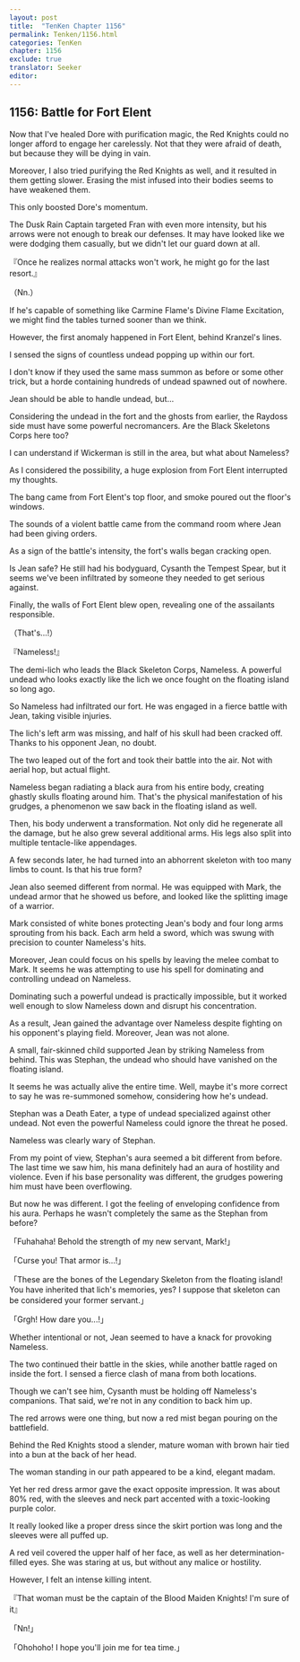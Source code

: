 ```yaml
---
layout: post
title:  "TenKen Chapter 1156"
permalink: Tenken/1156.html
categories: TenKen
chapter: 1156
exclude: true
translator: Seeker
editor: 
---
```

<h2>1156: Battle for Fort Elent</h2>

Now that I've healed Dore with purification magic, the Red Knights could no longer afford to engage her carelessly. Not that they were afraid of death, but because they will be dying in vain.

Moreover, I also tried purifying the Red Knights as well, and it resulted in them getting slower. Erasing the mist infused into their bodies seems to have weakened them.

This only boosted Dore's momentum.

The Dusk Rain Captain targeted Fran with even more intensity, but his arrows were not enough to break our defenses. It may have looked like we were dodging them casually, but we didn't let our guard down at all.

『Once he realizes normal attacks won't work, he might go for the last resort.』

（Nn.）

If he's capable of something like Carmine Flame's Divine Flame Excitation, we might find the tables turned sooner than we think.

However, the first anomaly happened in Fort Elent, behind Kranzel's lines.

I sensed the signs of countless undead popping up within our fort.

I don't know if they used the same mass summon as before or some other trick, but a horde containing hundreds of undead spawned out of nowhere.

Jean should be able to handle undead, but...

Considering the undead in the fort and the ghosts from earlier, the Raydoss side must have some powerful necromancers. Are the Black Skeletons Corps here too?

I can understand if Wickerman is still in the area, but what about Nameless?

As I considered the possibility, a huge explosion from Fort Elent interrupted my thoughts.

The bang came from Fort Elent's top floor, and smoke poured out the floor's windows.

The sounds of a violent battle came from the command room where Jean had been giving orders.

As a sign of the battle's intensity, the fort's walls began cracking open.

Is Jean safe? He still had his bodyguard, Cysanth the Tempest Spear, but it seems we've been infiltrated by someone they needed to get serious against.

Finally, the walls of Fort Elent blew open, revealing one of the assailants responsible.

（That's...!）

『Nameless!』

The demi-lich who leads the Black Skeleton Corps, Nameless. A powerful undead who looks exactly like the lich we once fought on the floating island so long ago.

So Nameless had infiltrated our fort. He was engaged in a fierce battle with Jean, taking visible injuries.

The lich's left arm was missing, and half of his skull had been cracked off. Thanks to his opponent Jean, no doubt.

The two leaped out of the fort and took their battle into the air. Not with aerial hop, but actual flight.

Nameless began radiating a black aura from his entire body, creating ghastly skulls floating around him. That's the physical manifestation of his grudges, a phenomenon we saw back in the floating island as well.

Then, his body underwent a transformation. Not only did he regenerate all the damage, but he also grew several additional arms. His legs also split into multiple tentacle-like appendages.

A few seconds later, he had turned into an abhorrent skeleton with too many limbs to count. Is that his true form?

Jean also seemed different from normal. He was equipped with Mark, the undead armor that he showed us before, and looked like the splitting image of a warrior.

Mark consisted of white bones protecting Jean's body and four long arms sprouting from his back. Each arm held a sword, which was swung with precision to counter Nameless's hits.

Moreover, Jean could focus on his spells by leaving the melee combat to Mark. It seems he was attempting to use his spell for dominating and controlling undead on Nameless. 

Dominating such a powerful undead is practically impossible, but it worked well enough to slow Nameless down and disrupt his concentration.

As a result, Jean gained the advantage over Nameless despite fighting on his opponent's playing field. Moreover, Jean was not alone.

A small, fair-skinned child supported Jean by striking Nameless from behind. This was Stephan, the undead who should have vanished on the floating island.

It seems he was actually alive the entire time. Well, maybe it's more correct to say he was re-summoned somehow, considering how he's undead.

Stephan was a Death Eater, a type of undead specialized against other undead. Not even the powerful Nameless could ignore the threat he posed.

Nameless was clearly wary of Stephan.

From my point of view, Stephan's aura seemed a bit different from before. The last time we saw him, his mana definitely had an aura of hostility and violence. Even if his base personality was different, the grudges powering him must have been overflowing.

But now he was different. I got the feeling of enveloping confidence from his aura. Perhaps he wasn't completely the same as the Stephan from before?

「Fuhahaha! Behold the strength of my new servant, Mark!」

「Curse you! That armor is...!」

「These are the bones of the Legendary Skeleton from the floating island! You have inherited that lich's memories, yes? I suppose that skeleton can be considered your former servant.」

「Grgh! How dare you...!」

Whether intentional or not, Jean seemed to have a knack for provoking Nameless.

The two continued their battle in the skies, while another battle raged on inside the fort. I sensed a fierce clash of mana from both locations. 

Though we can't see him, Cysanth must be holding off Nameless's companions. That said, we're not in any condition to back him up.

The red arrows were one thing, but now a red mist began pouring on the battlefield.

Behind the Red Knights stood a slender, mature woman with brown hair tied into a bun at the back of her head.

The woman standing in our path appeared to be a kind, elegant madam.

Yet her red dress armor gave the exact opposite impression. It was about 80% red, with the sleeves and neck part accented with a toxic-looking purple color.

It really looked like a proper dress since the skirt portion was long and the sleeves were all puffed up. 

A red veil covered the upper half of her face, as well as her determination-filled eyes. She was staring at us, but without any malice or hostility.

However, I felt an intense killing intent.

『That woman must be the captain of the Blood Maiden Knights! I'm sure of it』

「Nn!」

「Ohohoho! I hope you'll join me for tea time.」



